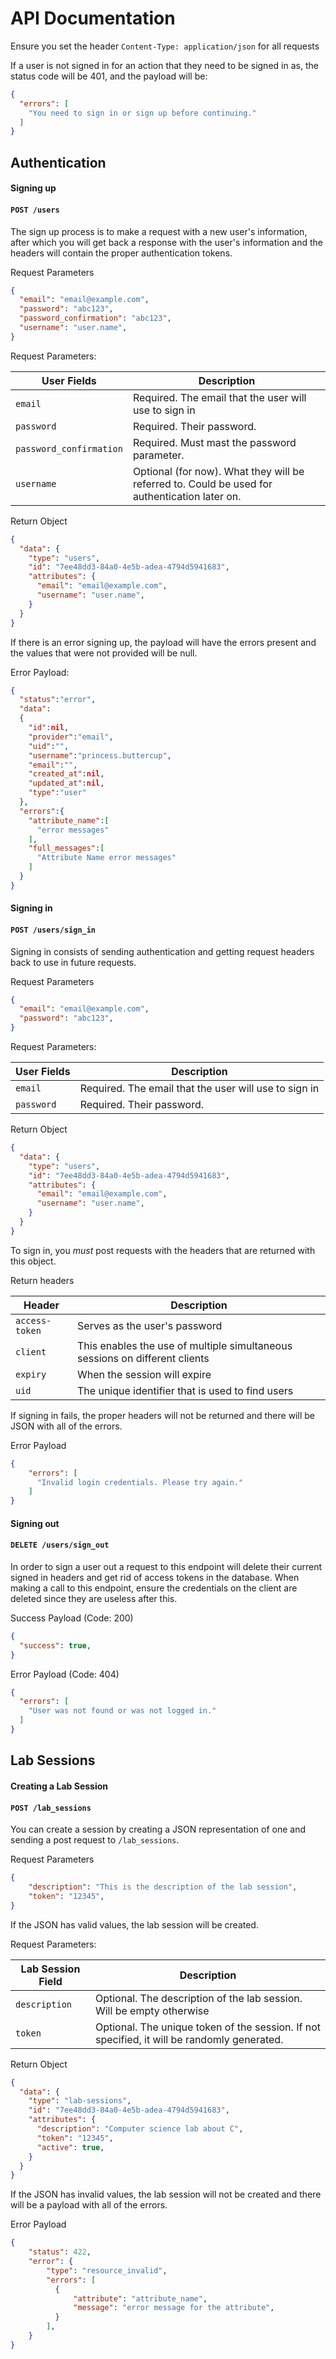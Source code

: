 # API Documentation

Ensure you set the header `Content-Type: application/json` for all requests

If a user is not signed in for an action that they need to be signed in as, the status code will be 401, and the payload will be:

```json
{
  "errors": [
    "You need to sign in or sign up before continuing."
  ]
}
```

## Authentication

#### Signing up
#### `POST /users`

The sign up process is to make a request with a new user's information, after which you will get back a response with the user's information and the headers will contain the proper authentication tokens.

Request Parameters

```json
{
  "email": "email@example.com",
  "password": "abc123",
  "password_confirmation": "abc123",
  "username": "user.name",
}
```

Request Parameters:

| User Fields | Description |
|-------|-------------|
| `email` | Required. The email that the user will use to sign in |
| `password` | Required. Their password. |
| `password_confirmation` | Required. Must mast the password parameter. |
| `username` | Optional (for now). What they will be referred to. Could be used for authentication later on. |

Return Object

```json
{
  "data": {
    "type": "users",
    "id": "7ee48dd3-84a0-4e5b-adea-4794d5941683",
    "attributes": {
      "email": "email@example.com",
      "username": "user.name",
    }
  }
}
```

If there is an error signing up, the payload will have the errors present and the values that were not provided will be null.

Error Payload:
```json
{
  "status":"error",
  "data":
  {
    "id":nil,
    "provider":"email",
    "uid":"",
    "username":"princess.buttercup",
    "email":"",
    "created_at":nil,
    "updated_at":nil,
    "type":"user"
  },
  "errors":{
    "attribute_name":[
      "error messages"
    ],
    "full_messages":[
      "Attribute Name error messages"
    ]
  }
}
```

#### Signing in
#### `POST /users/sign_in`

Signing in consists of sending authentication and getting request headers back to use in future requests.

Request Parameters

```json
{
  "email": "email@example.com",
  "password": "abc123",
}
```

Request Parameters:

| User Fields | Description |
|-------|-------------|
| `email` | Required. The email that the user will use to sign in |
| `password` | Required. Their password. |

Return Object

```json
{
  "data": {
    "type": "users",
    "id": "7ee48dd3-84a0-4e5b-adea-4794d5941683",
    "attributes": {
      "email": "email@example.com",
      "username": "user.name",
    }
  }
}
```

To sign in, you _must_ post requests with the headers that are returned with this object.

Return headers

| Header | Description |
|-------|-------------|
| `access-token` | Serves as the user's password |
| `client ` | This enables the use of multiple simultaneous sessions on different clients |
| `expiry` | When the session will expire |
| `uid` | The unique identifier that is used to find users |

If signing in fails, the proper headers will not be returned and there will be JSON with all of the errors.

Error Payload

```json
{
    "errors": [
      "Invalid login credentials. Please try again."
    ]
}

```

#### Signing out
#### `DELETE /users/sign_out`

In order to sign a user out a request to this endpoint will delete their current signed in headers and get rid of access tokens in the database. When making a call to this endpoint, ensure the credentials on the client are deleted since they are useless after this.

Success Payload (Code: 200)

```json
{
  "success": true,
}
```

Error Payload (Code: 404)

```json
{
  "errors": [
    "User was not found or was not logged in."
  ]
}
```

## Lab Sessions

#### Creating a Lab Session
#### `POST /lab_sessions`

You can create a session by creating a JSON representation of one and sending a post request to `/lab_sessions`.

Request Parameters
```json
{
    "description": "This is the description of the lab session",
    "token": "12345",
}
```

If the JSON has valid values, the lab session will be created.

Request Parameters:

| Lab Session Field | Description |
|-------|-------------|
| `description` | Optional. The description of the lab session. Will be empty otherwise |
| `token` | Optional. The unique token of the session. If not specified, it will be randomly generated. |

Return Object
```json
{
  "data": {
    "type": "lab-sessions",
    "id": "7ee48dd3-84a0-4e5b-adea-4794d5941683",
    "attributes": {
      "description": "Computer science lab about C",
      "token": "12345",
      "active": true,
    }
  }
}
```

If the JSON has invalid values, the lab session will not be created and there will be a payload with all of the errors.

Error Payload

```json
{
    "status": 422,
    "error": {
        "type": "resource_invalid",
        "errors": [
          {
              "attribute": "attribute_name",
              "message": "error message for the attribute",
          }
        ],
    }
}
```
